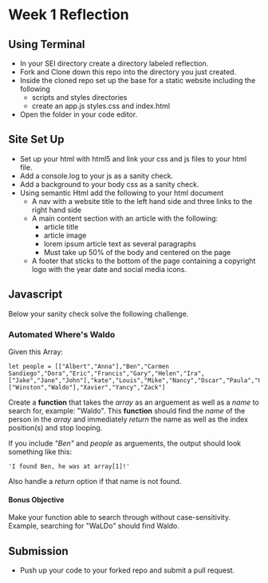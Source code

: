 # Week 1 Reflection

## Using Terminal
- In your SEI directory create a directory labeled reflection.
- Fork and Clone down this repo into the directory you just created. 
- Inside the cloned repo set up the base for a static website including the following
    - scripts and styles directories
    - create an app.js styles.css and index.html
- Open the folder in your code editor.

## Site Set Up
- Set up your html with html5 and link your css and js files to your html file.
- Add a console.log to your js as a sanity check. 
- Add a background to your body css as a sanity check.
- Using semantic Html add the following to your html document
    - A nav with a website title to the left hand side and three links to the right hand side
    - A main content section with an article with the following:
        - article title
        - article image
        - lorem ipsum article text as several paragraphs
        - Must take up 50% of the body and centered on the page
    - A footer that sticks to the bottom of the page containing a copyright logo with the year date and social media icons. 

## Javascript

Below your sanity check solve the following challenge. 

### Automated Where's Waldo

Given this Array:
```
let people = [["Albert","Anna"],"Ben","Carmen Sandiego","Dora","Eric","Francis","Gary","Helen","Ira",["Jake","Jane","John"],"kate","Louis","Mike","Nancy","Oscar","Paula","QuIncy","Regina","Sabrina","trevor","Unice","Victoria",["Winston","Waldo"],"Xavier","Yancy","Zack"]
```

Create a **function** that takes the _array_ as an arguement as well as a _name_ to search for, example: "Waldo". This **function** should find the _name_ of the person in the _array_ and immediately _return_ the name as well as the index position(s) and stop looping.

If you include _"Ben"_ and _people_ as arguements, the output should look something like this:

```
'I found Ben, he was at array[1]!'
```

Also handle a _return_ option if that name is not found. 

#### Bonus Objective
Make your function able to search through without case-sensitivity. Example, searching for "WaLDo" should find Waldo.

## Submission
- Push up your code to your forked repo and submit a pull request. 
